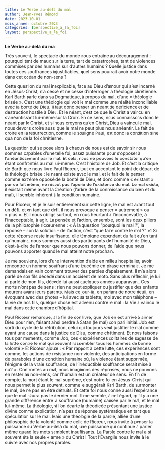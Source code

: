 ```yaml
---
title: Le Verbe au-delà du mal
author: Jean-Yves Rémond
date: 2023-10-01
mois_annee: octobre 2023
categories: [perspective_a_la_foi]
layout: perspective_a_la_foi
---
```


**Le Verbe au-delà du mal**

Très souvent, le spectacle du monde nous entraîne au découragement : pourquoi tant de maux sur la terre, tant de 
catastrophes, tant de violences commises par des humains sur d’autres humains ? Quelle justice dans toutes ces souffrances
injustifiables, quel sens pourrait avoir notre monde dans cet océan de non-sens ?

Cette question du mal inexplicable, face au Dieu d’amour qui s’est incarné en Jésus-Christ, n’a cessé et ne cesse
d’interroger la théologie chrétienne. Karl Barth parle dans sa Dogmatique, à propos du mal, d’une « théologie brisée ».
C’est une théologie qui voit le mal comme une réalité inconciliable avec la bonté de Dieu. Il faut donc penser un néant
de déficience et de destruction hostile à Dieu. Et le néant, c’est ce que le Christ a vaincu en s’anéantissant lui-même 
sur la Croix. En ce sens, nous connaissons donc le néant par le Christ, et si nous croyons qu’en Christ, Dieu a vaincu le 
mal, nous devons croire aussi que le mal ne peut plus nous anéantir. Le fait de croire en la résurrection, comme le 
souligne Paul, est donc la condition sine qua non de la foi chrétienne. 

La question qui se pose alors à chacun de nous est de savoir sir nous sommes capables d’une telle foi, assez puissante
pour s’opposer à l’anéantissement par le mal. Et cela, nous ne pouvons le constater qu’en étant confrontés au mal lui-même. 
C’est l’histoire de Job. Et c’est la critique de Barth que nous livre Paul Ricœur, tout en acceptant le point de départ de
la théologie brisée : le néant existe avec le mal, et le fait de le penser comme extrême opposé de la bonté de Dieu, et donc
comme « existant » par ce fait même, ne résout pas l’aporie de l’existence du mal. Le mal existe, il existait même avant
la Création (l’arbre de la connaissance du bien et du mal), il semble inhérent à la condition humaine. 

Pour Ricœur, et je le suis entièrement sur cette ligne, le mal est avant tout un défi, et en tant que défi, il nous
provoque à penser « autrement » ou « plus ». Et il nous oblige surtout, en nous heurtant à l’inconcevable, à l’inacceptable,
à agir. La pensée et l’action, ensemble, sont les deux piliers de la philosophie ricœurienne : « À la question ”pourquoi 
le mal ?”, la réponse – non la solution – de l’action, c’est ”que faire contre le mal ?” »1 Si cette réponse reste 
insuffisante, elle témoigne cependant du fait qu’en tant qu’humains, nous sommes aussi des participants de l’humanité
de Dieu, c’est-à-dire de l’amour que nous pouvons donner, de l’aide que nous pouvons apporter quand le mal atteint notre
prochain. 

Je me souviens, lors d’une intervention d’aide en milieu hospitalier, avoir rencontré un homme souffrant d’une leucémie
en phase terminale. Je me demandais en vain comment trouver des paroles d’apaisement. Il m’a alors parlé de son fils 
décédé dans un accident de moto. Sans plus réfléchir, je lui ai parlé de mon fils, décédé lui aussi quelques années 
auparavant. Ces morts n’ont pas de sens : rien ne peut expliquer ou justifier que des enfants meurent avant leurs parents. 
Mais ce jour-là, en parlant de notre deuil, en évoquant avec des photos – lui avec sa tablette, moi avec mon téléphone – 
la vie de nos fils, quelque chose est advenu contre le mal : la Vie a vaincu le mal dans cette chambre d’hôpital.  

Paul Ricœur remarque, à la fin de son livre, que Job en est arrivé à aimer Dieu pour rien, faisant ainsi perdre à Satan
(le mal) son pari initial. Job est sorti du cycle de la rétribution, celui qui toujours veut justifier le mal comme ayant
une cause dans la justice de Dieu, comme châtiment. Et nous faisons tous par moments, comme Job, ces « expériences 
solitaires de sagesse de la lutte contre le mal qui peuvent rassembler tous les hommes de bonne volonté » Et Ricœur ajoute
: « Par rapport à cette lutte, ces expériences sont comme, les actions de résistance non-violente, des anticipations en 
forme de paraboles d’une condition humaine où, la violence étant supprimée, l’énigme de la vraie souffrance, de l’irréductible souffrance serait mise à nu2 ». 
Confrontés au mal, nous imaginons des réponses, nous ne pouvons en rester au non-sens, car l’humain est un créateur de sens.
En fin de compte, la mort étant le mal suprême, c’est notre foi en Jésus-Christ qui nous permet le plus souvent, comme le suggérait Karl Barth, de surmonter le mal, de ne pas en être détruits. Et cette foi nous donne aussi l’espérance que le mal n’aura pas le dernier mot. 
	Il me semble, à cet égard, qu’il y a une grande différence entre la souffrance (humaine) causée par le mal, et le mal
 lui-même. La théologie, si l’on écarte la théodicée présentant une justice divine comme explication, n’a pas de réponse
 systématique en tant que spéculation sur le mal. Mais une théologie de la parole, alliée d’une philosophie de la volonté
 comme celle de Ricœur, nous invite à penser la puissance du Verbe au-delà du mal, une puissance qui continue à parler même
 quand les mots semblent insuffisants. La Parole contre le mal a si souvent été la seule « arme » du Christ ! Tout 
 l’Évangile nous invite à le suivre avec nos propres paroles.
 
